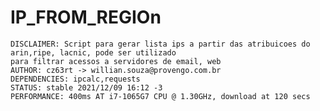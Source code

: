 # IP_FROM_REGIOn

    DISCLAIMER: Script para gerar lista ips a partir das atribuicoes do arin,ripe, lacnic, pode ser utilizado
    para filtrar acessos a servidores de email, web
    AUTHOR: cz63rt -> willian.souza@provengo.com.br
    DEPENDENCIES: ipcalc,requests
    STATUS: stable 2021/12/09 16:12 -3
    PERFORMANCE: 400ms AT i7-1065G7 CPU @ 1.30GHz, download at 120 secs

